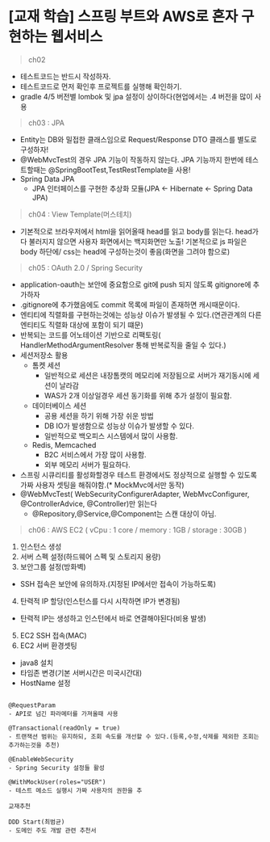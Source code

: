 [교재 학습] 스프링 부트와 AWS로 혼자 구현하는 웹서비스
=============

> ch02
- 테스트코드는 반드시 작성하자.
- 테스트코드로 먼저 확인후 프로젝트를 실행해 확인하기.
- gradle 4/5 버전별 lombok 및 jpa 설정이 상이하다(현업에서는 .4 버전을 많이 사용

> ch03 : JPA
- Entity는 DB와 밀접한 클래스임으로 Request/Response DTO 클래스를 별도로 구성하자!
- @WebMvcTest의 경우 JPA 기능이 작동하지 않는다. JPA 기능까지 한번에 테스트할때는 @SpringBootTest,TestRestTemplate을 사용!
- Spring Data JPA
  - JPA 인터페이스를 구현한 추상화 모듈(JPA <- Hibernate <- Spring Data JPA)

> ch04 : View Template(머스테치)
- 기본적으로 브라우저에서 html을 읽어올때 head를 읽고 body를 읽는다. head가 다 불러지지 않으면 사용자 화면에서는
백지화면만 노출! 기본적으로 js 파일은 body 하단에/ css는 head에 구성하는것이 좋음(화면을 그려야 함으로)

> ch05 : OAuth 2.0 / Spring Security
- application-oauth는 보안에 중요함으로 git에 push 되지 않도록 gitignore에 추가하자
- .gitignore에 추가했음에도 commit 목록에 파일이 존재하면 캐시때문이다.
- 엔티티에 직렬화를 구현하는것에는 성능상 이슈가 발생될 수 있다.(연관관계의 다른 엔티티도 직렬화 대상에 포함이 되기 떄문)
- 반복되는 코드를 어노테이션 기반으로 리팩토링( HandlerMethodArgumentResolver 통해 반복로직을 줄일 수 있다.)
- 세션저장소 활용
  - 톰켓 세션
    - 일반적으로 세션은 내장톰캣의 메모리에 저장됨으로 서버가 재기동시에 세션이 날라감
    - WAS가 2개 이상일경우 세션 동기화를 위해 추가 설정이 필요함.
  - 데이터베이스 세션
    - 공용 세션을 하기 위해 가장 쉬운 방법
    - DB IO가 발생함으로 성능상 이슈가 발생할 수 있다.
    - 일반적으로 백오피스 시스템에서 많이 사용함.
  - Redis, Memcached
    - B2C 서비스에서 가장 많이 사용함.
    - 외부 메모리 서버가 필요하다.
- 스프링 시큐리티를 활성화할경우 테스트 환경에서도 정상적으로 실행할 수 있도록 가짜 사용자 셋팅을 해줘야함.(* MockMvc에서만 동작)
- @WebMvcTest( WebSecurityConfigurerAdapter, WebMvcConfigurer, @ControllerAdvice, @Controller)만 읽는다
  - @Repository,@Service,@Component는 스캔 대상이 아님.
  
>  ch06 : AWS EC2 ( vCpu : 1 core / memory : 1GB / storage : 30GB )
1. 인스턴스 생성
2. 서버 스펙 설정(하드웨어 스펙 및 스토리지 용량)
3. 보안그룹 설정(방화벽)
  - SSH 접속은 보안에 유의하자.(지정된 IP에서만 접속이 가능하도록)
4. 탄력적 IP 할당(인스턴스를 다시 시작하면 IP가 변경됨)
  - 탄력적 IP는 생성하고 인스턴에서 바로 연결해야된다(비용 발생)
5. EC2 SSH 접속(MAC)
6. EC2 서버 환경셋팅
  - java8 설치
  - 타임존 변경(기본 서버시간은 미국시간대)
  - HostName 설정 
  
 


```

@RequestParam
- API로 넘긴 파라메터를 가져올때 사용

@Transactional(readOnly = true)
- 트랜잭션 범위는 유지하되, 조회 속도를 개선할 수 있다.(등록,수정,삭제를 제외한 조회는 추가하는것을 추천)

@EnableWebSecurity
- Spring Security 설정들 활성

@WithMockUser(roles="USER")
- 테스트 메소드 실행시 가짜 사용자의 권한을 추

```



```
교재추천

DDD Start(최범균)
- 도메인 주도 개발 관련 추천서


```
